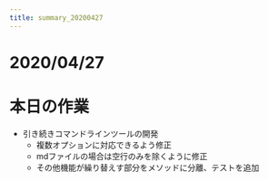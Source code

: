 ```yaml
---
title: summary_20200427
---
```



# 2020/04/27

# 本日の作業

- 引き続きコマンドラインツールの開発  
  - 複数オプションに対応できるよう修正  
  - mdファイルの場合は空行のみを除くように修正  
  - その他機能が繰り替えす部分をメソッドに分離、テストを追加  
